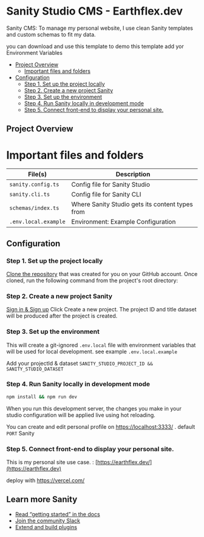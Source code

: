 # Sanity Studio CMS - Earthflex.dev 
Sanity CMS: To manage my personal website, I use clean Sanity templates and custom schemas to fit my data.

you can download and use this template to demo this template add yor Environment Variables
- [Project Overview](#project-overview)
  - [Important files and folders](#important-files-and-folders)
- [Configuration](#configuration)
  - [Step 1. Set up the project locally](#step-1-set-up-the-project-locally)
  - [Step 2. Create a new project Sanity](#step-2-create-a-new-project-sanity)
  - [Step 3. Set up the environment](#step-3-set-up-the-environment)
  - [Step 4. Run Sanity locally in development mode](#step-4-run-sanity-locally-in-development-mode)
  - [Step 5. Connect front-end to display your personal site.](#step-5-connect-front-end-to-display-your-personal-site)

## Project Overview

# Important files and folders

| File(s)                                 | Description                                                                           |
| --------------------------------------- | ------------------------------------------------------------------------------------- |
| `sanity.config.ts`                      | Config file for Sanity Studio                                                         |
| `sanity.cli.ts`                         | Config file for Sanity CLI                                                            |
| `schemas/index.ts`                      | Where Sanity Studio gets its content types from                                       |
| `.env.local.example`                    | Environment: Example Configuration                                                    |


## Configuration

### Step 1. Set up the project locally

[Clone the repository](https://docs.github.com/en/repositories/creating-and-managing-repositories/cloning-a-repository) that was created for you on your GitHub account. Once cloned, run the following command from the project's root directory:

### Step 2. Create a new project Sanity

 [Sign in & Sign up](https://www.sanity.io/) Click Create a new project. The project ID and title dataset will be produced after the project is created.

### Step 3. Set up the environment
This will create a git-ignored `.env.local` file with environment variables that will be used for local development. see example `.env.local.example` 

Add your  projectId & dataset
```SANITY_STUDIO_PROJECT_ID && SANITY_STUDIO_DATASET``` 

### Step 4. Run Sanity locally in development mode

```bash
npm install && npm run dev
```

When you run this development server, the changes you make in your studio configuration will be applied live using hot reloading.

You can create and edit personal profile on [https://localhost:3333/](https://localhost:3333) . default `PORT` Sanity

### Step 5. Connect front-end to display your personal site.

This is my personal site use case. : [https://earthflex.dev/](https://earthflex.dev)
 
deploy with https://vercel.com/


## Learn more Sanity 
- [Read “getting started” in the docs](https://www.sanity.io/docs/introduction/getting-started?utm_source=readme)
- [Join the community Slack](https://slack.sanity.io/?utm_source=readme)
- [Extend and build plugins](https://www.sanity.io/docs/content-studio/extending?utm_source=readme)
